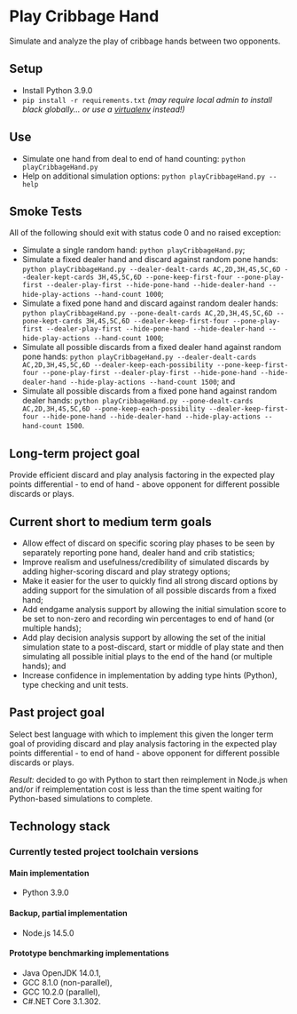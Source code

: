 # Play Cribbage Hand

Simulate and analyze the play of cribbage hands between two opponents.

## Setup

* Install Python 3.9.0
* `pip install -r requirements.txt` _(may require local admin to install black globally... or use a [virtualenv](https://virtualenv.pypa.io/en/latest/) instead!)_

## Use

* Simulate one hand from deal to end of hand counting: `python playCribbageHand.py`
* Help on additional simulation options: `python playCribbageHand.py --help`

## Smoke Tests

All of the following should exit with status code 0 and no raised exception:
* Simulate a single random hand: `python playCribbageHand.py`;
* Simulate a fixed dealer hand and discard against random pone hands: `python playCribbageHand.py --dealer-dealt-cards AC,2D,3H,4S,5C,6D --dealer-kept-cards 3H,4S,5C,6D --pone-keep-first-four --pone-play-first --dealer-play-first --hide-pone-hand --hide-dealer-hand --hide-play-actions --hand-count 1000`;
* Simulate a fixed pone hand and discard against random dealer hands: `python playCribbageHand.py --pone-dealt-cards AC,2D,3H,4S,5C,6D --pone-kept-cards 3H,4S,5C,6D --dealer-keep-first-four --pone-play-first --dealer-play-first --hide-pone-hand --hide-dealer-hand --hide-play-actions --hand-count 1000`;
* Simulate all possible discards from a fixed dealer hand against random pone hands: `python playCribbageHand.py --dealer-dealt-cards AC,2D,3H,4S,5C,6D --dealer-keep-each-possibility --pone-keep-first-four --pone-play-first --dealer-play-first --hide-pone-hand --hide-dealer-hand --hide-play-actions --hand-count 1500`; and
* Simulate all possible discards from a fixed pone hand against random dealer hands: `python playCribbageHand.py --pone-dealt-cards AC,2D,3H,4S,5C,6D --pone-keep-each-possibility --dealer-keep-first-four --hide-pone-hand --hide-dealer-hand --hide-play-actions --hand-count 1500`.


## Long-term project goal

Provide efficient discard and play analysis factoring
in the expected play points differential - to end of hand - above opponent
for different possible discards or plays.

## Current short to medium term goals

* Allow effect of discard on specific scoring play phases to be seen by separately reporting pone hand, dealer hand and crib statistics;
* Improve realism and usefulness/credibility of simulated discards by adding higher-scoring discard and play strategy options;
* Make it easier for the user to quickly find all strong discard options by adding support for the simulation of all possible discards from a fixed hand;
* Add endgame analysis support by allowing the initial simulation score to be set to non-zero and recording win percentages to end of hand (or multiple hands);
* Add play decision analysis support by allowing the set of the initial simulation state to a post-discard, start or middle of play state and then simulating all possible initial plays to the end of the hand (or multiple hands); and
* Increase confidence in implementation by adding type hints (Python), type checking and unit tests.

## Past project goal

Select best language with which to implement this
given the longer term goal of providing discard and play analysis factoring
in the expected play points differential - to end of hand - above opponent
for different possible discards or plays.

*Result:* decided to go with Python to start then reimplement in Node.js when and/or if reimplementation cost is less than the time spent waiting for Python-based simulations to complete.

## Technology stack

### Currently tested project toolchain versions

#### Main implementation

  - Python 3.9.0

#### Backup, partial implementation

  - Node.js 14.5.0

#### Prototype benchmarking implementations

  - Java OpenJDK 14.0.1,
  - GCC 8.1.0 (non-parallel),
  - GCC 10.2.0 (parallel),
  - C#.NET Core 3.1.302.
